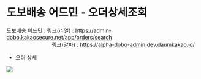 # 도보배송 어드민 - 오더상세조회

도보배송 어드민 : 링크(리얼) : https://admin-dobo.kakaosecure.net/app/orders/search  
                              링크(알파) : https://alpha-dobo-admin.dev.daumkakao.io/

- 오더 상세

![](https://kakaomobilitysupport.zendesk.com/hc/article_attachments/33126617035417)